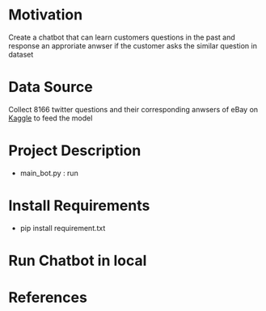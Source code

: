 # Motivation
Create a chatbot that can learn customers questions in the past and response an approriate anwser if the customer asks the similar question in dataset
# Data Source
Collect 8166 twitter questions and their corresponding anwsers of eBay on [Kaggle](https://www.kaggle.com/thoughtvector/customer-support-on-twitter) to feed the model
# Project Description
 - main_bot.py : run
# Install Requirements
- pip install requirement.txt

# Run Chatbot in local

# References
